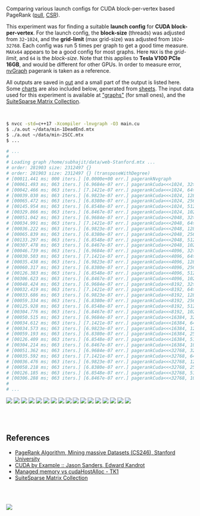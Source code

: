 Comparing various launch configs for CUDA block-per-vertex based PageRank ([pull], [CSR]).

This experiment was for finding a suitable **launch config** for
**CUDA block-per-vertex**. For the launch config, the **block-size** (threads)
was adjusted from `32`-`1024`, and the **grid-limit** (max grid-size) was
adjusted from `1024`-`32768`. Each config was run 5 times per graph to get a
good time measure. `MAXx64` appears to be a good config for most graphs. Here
`MAX` is the *grid-limit*, and `64` is the *block-size*. Note that this
applies to **Tesla V100 PCIe 16GB**, and would be different for other GPUs. In
order to measure error, [nvGraph] pagerank is taken as a reference.

All outputs are saved in [out](out/) and a small part of the output is listed
here. Some [charts] are also included below, generated from [sheets]. The input
data used for this experiment is available at ["graphs"] (for small ones), and
the [SuiteSparse Matrix Collection].

<br>

```bash
$ nvcc -std=c++17 -Xcompiler -lnvgraph -O3 main.cu
$ ./a.out ~/data/min-1DeadEnd.mtx
$ ./a.out ~/data/min-2SCC.mtx
$ ...

# ...
#
# Loading graph /home/subhajit/data/web-Stanford.mtx ...
# order: 281903 size: 2312497 {}
# order: 281903 size: 2312497 {} (transposeWithDegree)
# [00011.441 ms; 000 iters.] [0.0000e+00 err.] pagerankNvgraph
# [00061.493 ms; 063 iters.] [6.9684e-07 err.] pagerankCuda<<<1024, 32>>>
# [00042.466 ms; 063 iters.] [7.1421e-07 err.] pagerankCuda<<<1024, 64>>>
# [00039.030 ms; 063 iters.] [6.9823e-07 err.] pagerankCuda<<<1024, 128>>>
# [00065.472 ms; 063 iters.] [6.8380e-07 err.] pagerankCuda<<<1024, 256>>>
# [00145.954 ms; 063 iters.] [6.8548e-07 err.] pagerankCuda<<<1024, 512>>>
# [00329.866 ms; 063 iters.] [6.8467e-07 err.] pagerankCuda<<<1024, 1024>>>
# [00051.042 ms; 063 iters.] [6.9684e-07 err.] pagerankCuda<<<2048, 32>>>
# [00034.991 ms; 063 iters.] [7.1421e-07 err.] pagerankCuda<<<2048, 64>>>
# [00036.222 ms; 063 iters.] [6.9823e-07 err.] pagerankCuda<<<2048, 128>>>
# [00065.839 ms; 063 iters.] [6.8380e-07 err.] pagerankCuda<<<2048, 256>>>
# [00133.297 ms; 063 iters.] [6.8548e-07 err.] pagerankCuda<<<2048, 512>>>
# [00307.478 ms; 063 iters.] [6.8467e-07 err.] pagerankCuda<<<2048, 1024>>>
# [00046.739 ms; 063 iters.] [6.9684e-07 err.] pagerankCuda<<<4096, 32>>>
# [00030.503 ms; 063 iters.] [7.1421e-07 err.] pagerankCuda<<<4096, 64>>>
# [00035.438 ms; 063 iters.] [6.9823e-07 err.] pagerankCuda<<<4096, 128>>>
# [00060.317 ms; 063 iters.] [6.8380e-07 err.] pagerankCuda<<<4096, 256>>>
# [00126.383 ms; 063 iters.] [6.8548e-07 err.] pagerankCuda<<<4096, 512>>>
# [00306.623 ms; 063 iters.] [6.8467e-07 err.] pagerankCuda<<<4096, 1024>>>
# [00048.424 ms; 063 iters.] [6.9684e-07 err.] pagerankCuda<<<8192, 32>>>
# [00032.419 ms; 063 iters.] [7.1421e-07 err.] pagerankCuda<<<8192, 64>>>
# [00033.686 ms; 063 iters.] [6.9823e-07 err.] pagerankCuda<<<8192, 128>>>
# [00059.334 ms; 063 iters.] [6.8380e-07 err.] pagerankCuda<<<8192, 256>>>
# [00125.928 ms; 063 iters.] [6.8548e-07 err.] pagerankCuda<<<8192, 512>>>
# [00304.776 ms; 063 iters.] [6.8467e-07 err.] pagerankCuda<<<8192, 1024>>>
# [00050.515 ms; 063 iters.] [6.9684e-07 err.] pagerankCuda<<<16384, 32>>>
# [00034.612 ms; 063 iters.] [7.1421e-07 err.] pagerankCuda<<<16384, 64>>>
# [00034.573 ms; 063 iters.] [6.9823e-07 err.] pagerankCuda<<<16384, 128>>>
# [00059.193 ms; 063 iters.] [6.8380e-07 err.] pagerankCuda<<<16384, 256>>>
# [00126.409 ms; 063 iters.] [6.8548e-07 err.] pagerankCuda<<<16384, 512>>>
# [00304.214 ms; 063 iters.] [6.8467e-07 err.] pagerankCuda<<<16384, 1024>>>
# [00051.362 ms; 063 iters.] [6.9684e-07 err.] pagerankCuda<<<32768, 32>>>
# [00035.592 ms; 063 iters.] [7.1421e-07 err.] pagerankCuda<<<32768, 64>>>
# [00036.476 ms; 063 iters.] [6.9823e-07 err.] pagerankCuda<<<32768, 128>>>
# [00058.218 ms; 063 iters.] [6.8380e-07 err.] pagerankCuda<<<32768, 256>>>
# [00126.185 ms; 063 iters.] [6.8548e-07 err.] pagerankCuda<<<32768, 512>>>
# [00306.288 ms; 063 iters.] [6.8467e-07 err.] pagerankCuda<<<32768, 1024>>>
#
# ...
```

[![](https://i.imgur.com/bwedZN8.gif)][sheets]
[![](https://i.imgur.com/SYY0VTV.gif)][sheets]
[![](https://i.imgur.com/0ThK2pd.gif)][sheets]
[![](https://i.imgur.com/a7AKdLx.gif)][sheets]
[![](https://i.imgur.com/sxbRgJF.gif)][sheets]
[![](https://i.imgur.com/crTZjmn.gif)][sheets]
[![](https://i.imgur.com/cxLbgqj.gif)][sheets]
[![](https://i.imgur.com/m9KGsyj.gif)][sheets]
[![](https://i.imgur.com/V5Xp74C.gif)][sheets]
[![](https://i.imgur.com/LW2qAcp.gif)][sheets]
[![](https://i.imgur.com/Kt1Uzyk.gif)][sheets]
[![](https://i.imgur.com/UGah41u.gif)][sheets]
[![](https://i.imgur.com/o9maK87.gif)][sheets]
[![](https://i.imgur.com/GQJRono.gif)][sheets]
[![](https://i.imgur.com/rou4VBX.gif)][sheets]
[![](https://i.imgur.com/D73ZUaf.gif)][sheets]
[![](https://i.imgur.com/sX2dCEb.gif)][sheets]

<br>
<br>


## References

- [PageRank Algorithm, Mining massive Datasets (CS246), Stanford University](http://snap.stanford.edu/class/cs246-videos-2019/lec9_190205-cs246-720.mp4)
- [CUDA by Example :: Jason Sanders, Edward Kandrot](http://www.mat.unimi.it/users/sansotte/cuda/CUDA_by_Example.pdf)
- [Managed memory vs cudaHostAlloc - TK1](https://forums.developer.nvidia.com/t/managed-memory-vs-cudahostalloc-tk1/34281)
- [SuiteSparse Matrix Collection]

<br>
<br>

[![](https://i.imgur.com/QIUy2ds.jpg)](https://www.youtube.com/watch?v=4EG2up-jcKM&t=12897s)

[nvGraph]: https://github.com/rapidsai/nvgraph
[pull]: https://github.com/puzzlef/pagerank-push-vs-pull
[csr]: https://github.com/puzzlef/pagerank-class-vs-csr
[charts]: https://photos.app.goo.gl/8uvRf81gpiBFNjFS6
[sheets]: https://docs.google.com/spreadsheets/d/1Vqa9Kt1jU7Te9cB29HDZF8O_VfiwJOkNb1eu6mcUDrY/edit?usp=sharing
["graphs"]: https://github.com/puzzlef/graphs
[SuiteSparse Matrix Collection]: https://suitesparse-collection-website.herokuapp.com
